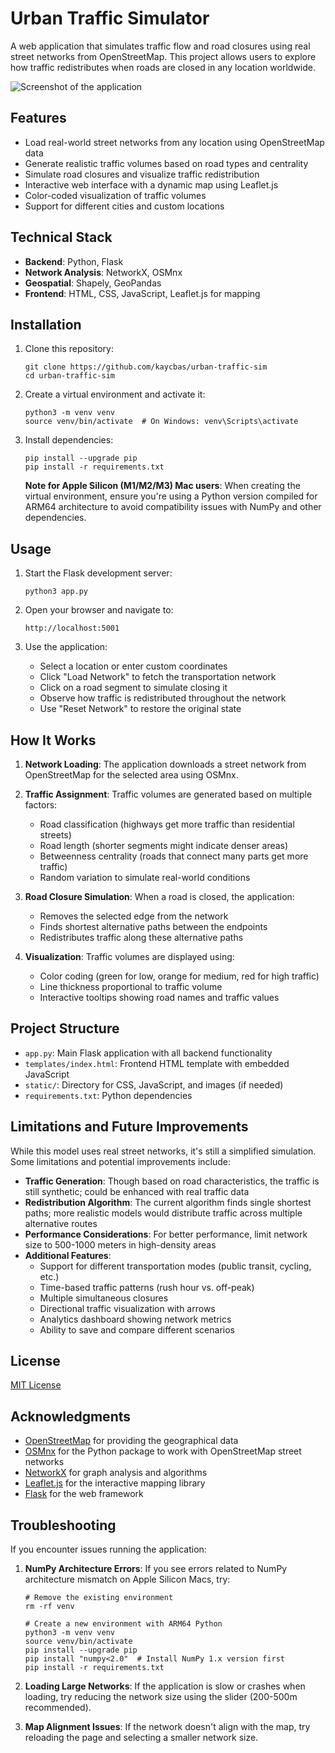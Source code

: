# Urban Traffic Simulator

A web application that simulates traffic flow and road closures using real street networks from OpenStreetMap. This project allows users to explore how traffic redistributes when roads are closed in any location worldwide.

![Screenshot of the application](screenshot.png)

## Features

- Load real-world street networks from any location using OpenStreetMap data
- Generate realistic traffic volumes based on road types and centrality
- Simulate road closures and visualize traffic redistribution
- Interactive web interface with a dynamic map using Leaflet.js
- Color-coded visualization of traffic volumes
- Support for different cities and custom locations

## Technical Stack

- **Backend**: Python, Flask
- **Network Analysis**: NetworkX, OSMnx
- **Geospatial**: Shapely, GeoPandas
- **Frontend**: HTML, CSS, JavaScript, Leaflet.js for mapping

## Installation

1. Clone this repository:
   ```
   git clone https://github.com/kaycbas/urban-traffic-sim
   cd urban-traffic-sim
   ```

2. Create a virtual environment and activate it:
   ```
   python3 -m venv venv
   source venv/bin/activate  # On Windows: venv\Scripts\activate
   ```

3. Install dependencies:
   ```
   pip install --upgrade pip
   pip install -r requirements.txt
   ```

   **Note for Apple Silicon (M1/M2/M3) Mac users**: When creating the virtual environment, ensure you're using a Python version compiled for ARM64 architecture to avoid compatibility issues with NumPy and other dependencies.

## Usage

1. Start the Flask development server:
   ```
   python3 app.py
   ```

2. Open your browser and navigate to:
   ```
   http://localhost:5001
   ```

3. Use the application:
   - Select a location or enter custom coordinates
   - Click "Load Network" to fetch the transportation network
   - Click on a road segment to simulate closing it
   - Observe how traffic is redistributed throughout the network
   - Use "Reset Network" to restore the original state

## How It Works

1. **Network Loading**: The application downloads a street network from OpenStreetMap for the selected area using OSMnx.

2. **Traffic Assignment**: Traffic volumes are generated based on multiple factors:
   - Road classification (highways get more traffic than residential streets)
   - Road length (shorter segments might indicate denser areas)
   - Betweenness centrality (roads that connect many parts get more traffic)
   - Random variation to simulate real-world conditions

3. **Road Closure Simulation**: When a road is closed, the application:
   - Removes the selected edge from the network
   - Finds shortest alternative paths between the endpoints
   - Redistributes traffic along these alternative paths

4. **Visualization**: Traffic volumes are displayed using:
   - Color coding (green for low, orange for medium, red for high traffic)
   - Line thickness proportional to traffic volume
   - Interactive tooltips showing road names and traffic values

## Project Structure

- `app.py`: Main Flask application with all backend functionality
- `templates/index.html`: Frontend HTML template with embedded JavaScript
- `static/`: Directory for CSS, JavaScript, and images (if needed)
- `requirements.txt`: Python dependencies

## Limitations and Future Improvements

While this model uses real street networks, it's still a simplified simulation. Some limitations and potential improvements include:

- **Traffic Generation**: Though based on road characteristics, the traffic is still synthetic; could be enhanced with real traffic data
- **Redistribution Algorithm**: The current algorithm finds single shortest paths; more realistic models would distribute traffic across multiple alternative routes
- **Performance Considerations**: For better performance, limit network size to 500-1000 meters in high-density areas
- **Additional Features**:
  - Support for different transportation modes (public transit, cycling, etc.)
  - Time-based traffic patterns (rush hour vs. off-peak)
  - Multiple simultaneous closures
  - Directional traffic visualization with arrows
  - Analytics dashboard showing network metrics 
  - Ability to save and compare different scenarios

## License

[MIT License](LICENSE)

## Acknowledgments

- [OpenStreetMap](https://www.openstreetmap.org/) for providing the geographical data
- [OSMnx](https://github.com/gboeing/osmnx) for the Python package to work with OpenStreetMap street networks
- [NetworkX](https://networkx.org/) for graph analysis and algorithms
- [Leaflet.js](https://leafletjs.com/) for the interactive mapping library
- [Flask](https://flask.palletsprojects.com/) for the web framework

## Troubleshooting

If you encounter issues running the application:

1. **NumPy Architecture Errors**: If you see errors related to NumPy architecture mismatch on Apple Silicon Macs, try:
   ```
   # Remove the existing environment
   rm -rf venv
   
   # Create a new environment with ARM64 Python
   python3 -m venv venv
   source venv/bin/activate
   pip install --upgrade pip
   pip install "numpy<2.0"  # Install NumPy 1.x version first
   pip install -r requirements.txt
   ```

2. **Loading Large Networks**: If the application is slow or crashes when loading, try reducing the network size using the slider (200-500m recommended).

3. **Map Alignment Issues**: If the network doesn't align with the map, try reloading the page and selecting a smaller network size.
